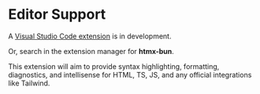 # Editor Support

A [Visual Studio Code extension](https://marketplace.visualstudio.com/items?itemName=moonlight-pm.htmx-bun-vscode) is in development.

Or, search in the extension manager for **htmx-bun**.

This extension will aim to provide syntax highlighting, formatting, diagnostics, and intellisense for HTML, TS, JS, and any official integrations like Tailwind.
